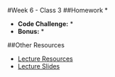 #Week 6 - Class 3
##Homework
* 
* **Code Challenge:** 
	* 
* **Bonus:**
	* 

##Other Resources
* [Lecture Resources](lecture/)
* [Lecture Slides]()